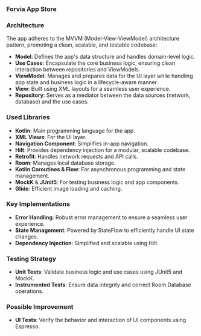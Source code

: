 ### Forvia App Store

### Architecture

The app adheres to the MVVM (Model-View-ViewModel) architecture pattern, promoting a clean, scalable, and testable codebase:

- **Model**: Defines the app's data structure and handles domain-level logic.
- **Use Cases**: Encapsulate the core business logic, ensuring clean interaction between repositories and ViewModels.
- **ViewModel**: Manages and prepares data for the UI layer while handling app state and business logic in a lifecycle-aware manner.
- **View**: Built using XML layouts for a seamless user experience.
- **Repository**: Serves as a mediator between the data sources (network, database) and the use cases.

### Used Libraries

- **Kotlin**: Main programming language for the app.
- **XML Views**: For the UI layer.
- **Navigation Component**: Simplifies in-app navigation.
- **Hilt**: Provides dependency injection for a modular, scalable codebase.
- **Retrofit**: Handles network requests and API calls.
- **Room**: Manages local database storage.
- **Kotlin Coroutines & Flow**: For asynchronous programming and state management.
- **MockK** & **JUnit5**: For testing business logic and app components.
- **Glide**: Efficient image loading and caching.

### Key Implementations

- **Error Handling**: Robust error management to ensure a seamless user experience.
- **State Management**: Powered by StateFlow to efficiently handle UI state changes.
- **Dependency Injection**: Simplified and scalable using Hilt.

### Testing Strategy

- **Unit Tests**: Validate business logic and use cases using JUnit5 and MockK.
- **Instrumented Tests**: Ensure data integrity and correct Room Database operations.

### Possible Improvement

- **UI Tests**: Verify the behavior and interaction of UI components using Espresso.
